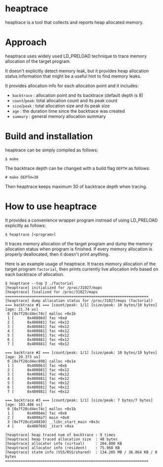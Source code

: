 <!--
SPDX-FileCopyrightText: Copyright (c) 2022 LG Electronics Inc.
SPDX-License-Identifier: GPL-2.0
-->

heaptrace
=========
heaptrace is a tool that collects and reports heap allocated memory.

Approach
========
heaptrace uses widely used LD_PRELOAD technique to trace memory allocation of
the target program.

It doesn't explicitly detect memory leak, but it provides heap allocation status
information that might be a useful hint to find memory leaks.

It provides allocation info for each allocation point and it includes:
- `backtrace`   : allocation point and its backtrace (default depth is 8)
- `count`/`peak`: total allocation count and its peak count
- `size`/`peak` : total allocation size and its peak size
- `age`         : the duration time since the backtrace was created
- `summary`     : general memory allocation summary


Build and installation
======================
heaptrace can be simply compiled as follows:
```
$ make
```
The backtrace depth can be changed with a build flag `DEPTH` as follows:
```
# make DEPTH=30
```
Then heaptrace keeps maximum 30 of backtrace depth when tracing.


How to use heaptrace
====================
It provides a convenience wrapper program instread of using LD_PRELOAD
explicitly as follows:
```
$ heaptrace [<program>]
```

It traces memory allocation of the target program and dump the memory allocation
status when program is finished.  If every memory allocation is properly
deallocated, then it doesn't print anything.

Here is an example usage of heaptrace.  It traces memory allocation of the
target program `factorial`, then prints currently live allocation info based on
each backtrace of allocation.
```
$ heaptrace --top 3 ./factorial
[heaptrace] initialized for /proc/31027/maps
[heaptrace] finalized for /proc/31027/maps
=================================================================
[heaptrace] dump allocation status for /proc/31027/maps (factorial)
=== backtrace #1 === [count/peak: 1/1] [size/peak: 10 bytes/10 bytes] [age: 21.74 us]
 0 [0x7f28cd4ec74c] malloc +0x1b
 1 [      0x40086d] fac +0xd
 2 [      0x400881] fac +0x12
 3 [      0x400881] fac +0x12
 4 [      0x400881] fac +0x12
 5 [      0x400881] fac +0x12
 6 [      0x400881] fac +0x12
 7 [      0x400881] fac +0x12

=== backtrace #2 === [count/peak: 1/1] [size/peak: 10 bytes/10 bytes] [age: 29.373 us]
 0 [0x7f28cd4ec898] calloc +0x1e
 1 [      0x400863] fac +0xb
 2 [      0x400881] fac +0x12
 3 [      0x400881] fac +0x12
 4 [      0x400881] fac +0x12
 5 [      0x400881] fac +0x12
 6 [      0x400881] fac +0x12
 7 [      0x400881] fac +0x12

=== backtrace #3 === [count/peak: 1/1] [size/peak: 7 bytes/7 bytes] [age: 103.486 us]
 0 [0x7f28cd4ec74c] malloc +0x1b
 1 [      0x40084e] fac +0x6
 2 [      0x4008a7] main +0x8
 3 [0x7f28cd140830] __libc_start_main +0x3c
 4 [      0x400769] _start +0xa

[heaptrace] heap traced num of backtrace : 9 times
[heaptrace] heap traced allocation size  : 48 bytes
[heaptrace] allocator info (virtual)     : 204.800 KB
[heaptrace] allocator info (resident)    : 75.968 KB
[heaptrace] statm info (VSS/RSS/shared)  : 134.205 MB / 36.864 KB / 0 bytes
=================================================================
```
